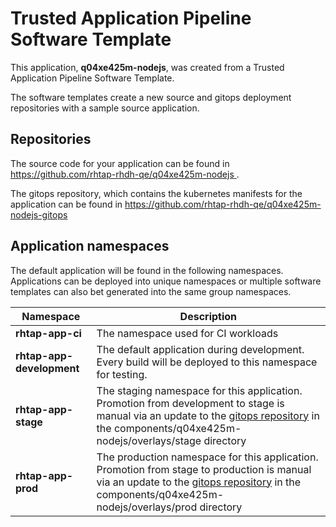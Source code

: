 # Trusted Application Pipeline Software Template

This application, **q04xe425m-nodejs**, was created from a Trusted Application Pipeline Software Template.

The software templates create a new source and gitops deployment repositories with a sample source application. 

## Repositories

The source code for your application can be found in [https://github.com/rhtap-rhdh-qe/q04xe425m-nodejs ](https://github.com/rhtap-rhdh-qe/q04xe425m-nodejs ).
 
The gitops repository, which contains the kubernetes manifests for the application can be found in 
[https://github.com/rhtap-rhdh-qe/q04xe425m-nodejs-gitops ](https://github.com/rhtap-rhdh-qe/q04xe425m-nodejs-gitops ) 

## Application namespaces 

The default application will be found in the following namespaces. Applications can be deployed into unique namespaces or multiple software templates can also bet generated into the same group namespaces.  

|  Namespace   |  Description   |  
| -------- | -------- |
| **rhtap-app-ci** | The namespace used for CI workloads |
| **rhtap-app-development** | The default application during development. Every build will be deployed to this namespace for testing. |
| **rhtap-app-stage** | The staging namespace for this application. Promotion from development to stage is manual via an update to the [gitops repository](https://github.com/rhtap-rhdh-qe/q04xe425m-nodejs-gitops ) in the components/q04xe425m-nodejs/overlays/stage directory |
| **rhtap-app-prod** | The production namespace for this application. Promotion from stage to production is manual via an update to the [gitops repository](https://github.com/rhtap-rhdh-qe/q04xe425m-nodejs-gitops ) in the components/q04xe425m-nodejs/overlays/prod directory |